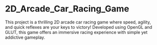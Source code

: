 # 2D_Arcade_Car_Racing_Game
This project is a thrilling 2D arcade car racing game where speed, agility, and quick reflexes are your keys to victory! Developed using OpenGL and GLUT, this game offers an immersive racing experience with simple yet addictive gameplay.
